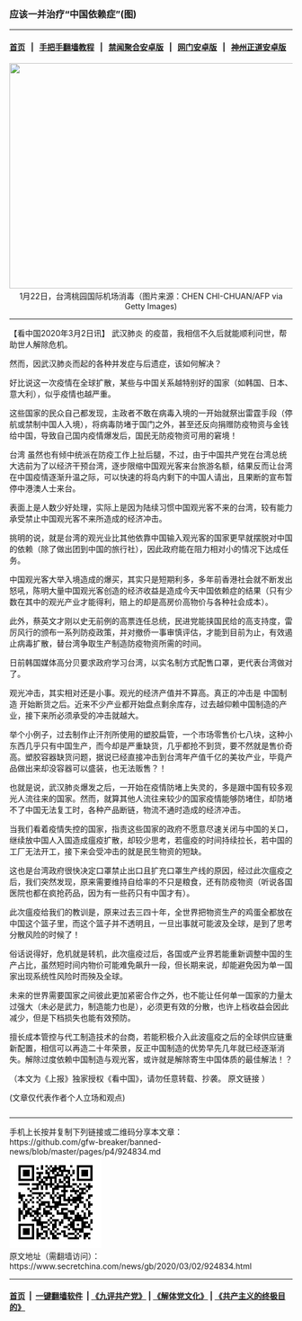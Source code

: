 ### 应该一并治疗“中国依赖症”(图)
------------------------

#### [首页](https://github.com/gfw-breaker/banned-news/blob/master/README.md) &nbsp;&nbsp;|&nbsp;&nbsp; [手把手翻墙教程](https://github.com/gfw-breaker/guides/wiki) &nbsp;&nbsp;|&nbsp;&nbsp; [禁闻聚合安卓版](https://github.com/gfw-breaker/bn-android) &nbsp;&nbsp;|&nbsp;&nbsp; [网门安卓版](https://github.com/oGate2/oGate) &nbsp;&nbsp;|&nbsp;&nbsp; [神州正道安卓版](https://github.com/SzzdOgate/update) 



<div class="article_right" style="fone-color:#000">
 <p style="text-align: center;">
  <img alt="" src="//img3.secretchina.com/pic/2020/3-2/p2638971a143727460-ss.jpg" style="height:401px; width:600px"/>
  <br>
   1月22日，台湾桃园国际机场消毒（图片来源：CHEN CHI-CHUAN/AFP via Getty Images)
   <span id="hideid" name="hideid" style="color:red;display:none;">
    <span href="https://www.secretchina.com">
    </span>
   </span>
  </br>
 </p>
 <div id="txt-mid1-t21-2017">
  

---


  </div>
 </div>
 <p>
  【看中国2020年3月2日讯】
  <span href="https://www.secretchina.com/news/gb/tag/武汉肺炎" target="_blank">
   武汉肺炎
  </span>
  的疫苗，我相信不久后就能顺利问世，帮助世人解除危机。
  <span id="hideid" name="hideid" style="color:red;display:none;">
   <span href="https://www.secretchina.com">
   </span>
  </span>
 </p>
 <p>
  然而，因武汉肺炎而起的各种并发症与后遗症，该如何解决？
 </p>
 <p>
  好比说这一次疫情在全球扩散，某些与中国关系越特别好的国家（如韩国、日本、意大利），似乎疫情也越严重。
 </p>
 <p>
  这些国家的民众自己都发现，主政者不敢在病毒入境的一开始就祭出雷霆手段（停航或禁制中国人入境），将病毒防堵于国门之外，甚至还反向捐赠防疫物资与金钱给中国，导致自己国内疫情爆发后，国民无防疫物资可用的窘境！
 </p>
 <p>
  <span href="https://www.secretchina.com/news/gb/tag/台湾" target="_blank">
   台湾
  </span>
  虽然也有倾中统派在防疫工作上扯后腿，不过，由于中国共产党在台湾总统大选前为了以经济干预台湾，逐步限缩中国观光客来台旅游名额，结果反而让台湾在中国疫情逐渐升温之际，可以快速的将岛内剩下的中国人请出，且果断的宣布暂停中港澳人士来台。
 </p>
 <p>
  表面上是人数少好处理，实际上是因为陆续习惯中国观光客不来的台湾，较有能力承受禁止中国观光客不来所造成的经济冲击。
 </p>
 <p>
  挑明的说，就是台湾的观光业比其他依靠中国输入观光客的国家更早就摆脱对中国的依赖（除了做出团到中国的旅行社），因此政府能在阻力相对小的情况下达成任务。
 </p>
 <p>
  中国观光客大举入境造成的爆买，其实只是短期利多，多年前香港社会就不断发出怒吼，陈明大量中国观光客创造的经济收益是造成今天中国依赖症的结果（只有少数在其中的观光产业才能得利，赔上的却是高房价高物价与各种社会成本）。
 </p>
 <p>
  此外，蔡英文才刚以史无前例的高票连任总统，民进党能挟国民给的高支持度，雷厉风行的颁布一系列防疫政策，并对撤侨一事审慎评估，才能到目前为止，有效遏止病毒扩散，替台湾争取生产制造防疫物资所需的时间。
 </p>
 <p>
  日前韩国媒体高分贝要求政府学习台湾，以实名制方式配售口罩，更代表台湾做对了。
 </p>
 <p>
  观光冲击，其实相对还是小事。观光的经济产值并不算高。真正的冲击是
  <span href="https://www.secretchina.com/news/gb/tag/中国制造" target="_blank">
   中国制造
  </span>
  开始断货之后。近来不少产业都开始盘点剩余库存，过去越仰赖中国制造的产业，接下来所必须承受的冲击就越大。
 </p>
 <center>
  <div style="max-width: 632px;height:180px; display: none; text-align: center; margin: 0 auto; overflow: hidden;overflow-x: hidden;">
   <div id="taboola-midarticle-thumbnails" style="max-width: 632px;height:180px;overflow: hidden;overflow-x: hidden;">
   </div>
  </div>
  <div>
   <ins class="adsbygoogle" data-ad-client="ca-pub-1276641434651360" data-ad-format="fluid" data-ad-layout="in-article" data-ad-slot="5164544770" style="display:block; text-align:center;">
   </ins>
  </div>
 </center>
 <p>
  举个小例子，过去制作止汗剂所使用的塑胶扁管，一个市场零售价七八块，这种小东西几乎只有中国生产，而今却是严重缺货，几乎都抢不到货，要不然就是售价奇高。塑胶容器缺货问题，据说已经直接冲击到台湾年产值千亿的美妆产业，毕竟产品做出来却没容器可以盛装，也无法贩售？！
 </p>
 <p>
  也就是说，武汉肺炎爆发之后，一开始在疫情防堵上失灵的，多是跟中国有较多观光人流往来的国家。然而，就算其他人流往来较少的国家疫情能够防堵住，却防堵不了中国无法复工时，各种产品断链，物流不通时造成的经济冲击。
 </p>
 <p>
  当我们看着疫情失控的国家，指责这些国家的政府不愿意尽速关闭与中国的关口，继续放中国人入国造成瘟疫扩散，却较少思考，若瘟疫的时间持续拉长，若中国的工厂无法开工，接下来会受冲击的就是民生物资的短缺。
 </p>
 <p>
  这也是台湾政府很快决定口罩禁止出口且扩充口罩生产线的原因，经过此次瘟疫之后，我们突然发现，原来需要维持自给率的不只是粮食，还有防疫物资（听说各国医院也都在疯抢药品，因为有一些药只有中国才有）。
 </p>
 <p>
  此次瘟疫给我们的教训是，原来过去三四十年，全世界把物资生产的鸡蛋全都放在中国这个篮子里，而这个篮子并不透明且，一旦出事就可能波及全球，是到了思考分散风险的时候了！
 </p>
 <p>
  俗话说得好，危机就是转机，此次瘟疫过后，各国或产业界若能重新调整中国的生产占比，虽然短时间内物价可能难免飙升一段，但长期来说，却能避免因为单一国家出现系统性风险时而殃及全球。
 </p>
 <p>
  未来的世界需要国家之间彼此更加紧密合作之外，也不能让任何单一国家的力量太过强大（未必是武力，制造能力也是），必须更有效的分散，也许上档收益会因此减少，但是下档损失也能有效预防。
 </p>
 <p>
  擅长成本管控与代工制造技术的台商，若能积极介入此波瘟疫之后的全球供应链重新配置，相信可以再造二十年荣景，反正中国制造的优势早先几年就已经逐渐消失。解除过度依赖中国制造与观光客，或许就是解除寄生中国体质的最佳解法！？
 </p>
 <p>
  （本文为《上报》独家授权《看中国》，请勿任意转载、抄袭。
  <span href="https://www.upmedia.mg/news_info.php?SerialNo=82175">
   原文链接
  </span>
  ）
 </p>
 (文章仅代表作者个人立场和观点)
 <center>
  <div>
   <div id="txt-mid2-t22-2017" style="display: block;  max-height: 351px;  overflow: hidden;">
    <div id="SC-21xxx">
    </div>
    <ins class="adsbygoogle" data-ad-client="ca-pub-1276641434651360" data-ad-format="auto" data-ad-slot="4301710469" data-full-width-responsive="true" style="display:block">
    </ins>
   </div>
  </div>
 </center>
 <div style="padding-top:12px;">
 </div>
</div>

<hr/>
手机上长按并复制下列链接或二维码分享本文章：<br/>
https://github.com/gfw-breaker/banned-news/blob/master/pages/p4/924834.md <br/>
<a href='https://github.com/gfw-breaker/banned-news/blob/master/pages/p4/924834.md'><img src='https://github.com/gfw-breaker/banned-news/blob/master/pages/p4/924834.md.png'/></a> <br/>
原文地址（需翻墙访问）：https://www.secretchina.com/news/gb/2020/03/02/924834.html


------------------------
#### [首页](https://github.com/gfw-breaker/banned-news/blob/master/README.md) &nbsp;|&nbsp; [一键翻墙软件](https://github.com/gfw-breaker/nogfw/blob/master/README.md) &nbsp;| [《九评共产党》](https://github.com/gfw-breaker/9ping.md/blob/master/README.md#九评之一评共产党是什么) | [《解体党文化》](https://github.com/gfw-breaker/jtdwh.md/blob/master/README.md) | [《共产主义的终极目的》](https://github.com/gfw-breaker/gczydzjmd.md/blob/master/README.md)


<img src='http://gfw-breaker.win/banned-news/pages/p4/924834.md' width='0px' height='0px'/>